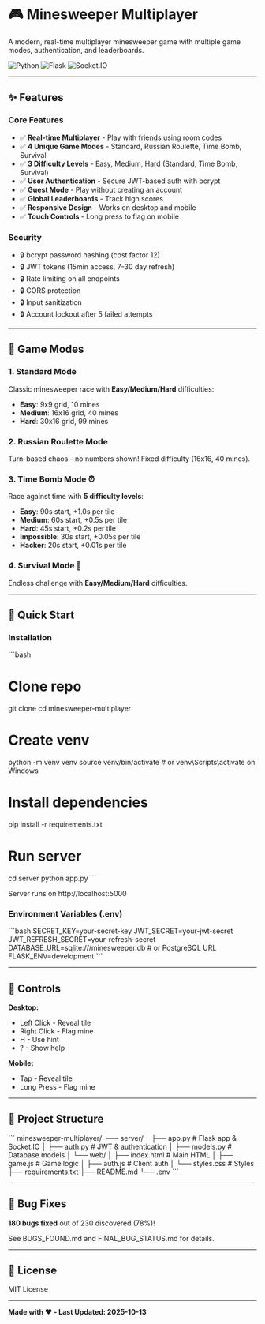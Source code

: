 # 🎮 Minesweeper Multiplayer

A modern, real-time multiplayer minesweeper game with multiple game modes, authentication, and leaderboards.

![Python](https://img.shields.io/badge/Python-3.9+-blue)
![Flask](https://img.shields.io/badge/Flask-2.0+-green)
![Socket.IO](https://img.shields.io/badge/Socket.IO-4.5.4-black)

---

## ✨ Features

### Core Features
- ✅ **Real-time Multiplayer** - Play with friends using room codes
- ✅ **4 Unique Game Modes** - Standard, Russian Roulette, Time Bomb, Survival
- ✅ **3 Difficulty Levels** - Easy, Medium, Hard (Standard, Time Bomb, Survival)
- ✅ **User Authentication** - Secure JWT-based auth with bcrypt
- ✅ **Guest Mode** - Play without creating an account
- ✅ **Global Leaderboards** - Track high scores
- ✅ **Responsive Design** - Works on desktop and mobile
- ✅ **Touch Controls** - Long press to flag on mobile

### Security
- 🔒 bcrypt password hashing (cost factor 12)
- 🔒 JWT tokens (15min access, 7-30 day refresh)
- 🔒 Rate limiting on all endpoints
- 🔒 CORS protection
- 🔒 Input sanitization
- 🔒 Account lockout after 5 failed attempts

---

## 🎲 Game Modes

### 1. Standard Mode
Classic minesweeper race with **Easy/Medium/Hard** difficulties:
- **Easy**: 9x9 grid, 10 mines
- **Medium**: 16x16 grid, 40 mines  
- **Hard**: 30x16 grid, 99 mines

### 2. Russian Roulette Mode
Turn-based chaos - no numbers shown! Fixed difficulty (16x16, 40 mines).

### 3. Time Bomb Mode ⏰
Race against time with **5 difficulty levels**:
- **Easy**: 90s start, +1.0s per tile
- **Medium**: 60s start, +0.5s per tile
- **Hard**: 45s start, +0.2s per tile
- **Impossible**: 30s start, +0.05s per tile
- **Hacker**: 20s start, +0.01s per tile

### 4. Survival Mode 🏃
Endless challenge with **Easy/Medium/Hard** difficulties.

---

## 🚀 Quick Start

### Installation
\`\`\`bash
# Clone repo
git clone <repo-url>
cd minesweeper-multiplayer

# Create venv
python -m venv venv
source venv/bin/activate  # or venv\Scripts\activate on Windows

# Install dependencies
pip install -r requirements.txt

# Run server
cd server
python app.py
\`\`\`

Server runs on http://localhost:5000

### Environment Variables (.env)
\`\`\`bash
SECRET_KEY=your-secret-key
JWT_SECRET=your-jwt-secret
JWT_REFRESH_SECRET=your-refresh-secret
DATABASE_URL=sqlite:///minesweeper.db  # or PostgreSQL URL
FLASK_ENV=development
\`\`\`

---

## 🎯 Controls

**Desktop:**
- Left Click - Reveal tile
- Right Click - Flag mine
- H - Use hint
- ? - Show help

**Mobile:**
- Tap - Reveal tile
- Long Press - Flag mine

---

## 📁 Project Structure

\`\`\`
minesweeper-multiplayer/
├── server/
│   ├── app.py              # Flask app & Socket.IO
│   ├── auth.py             # JWT & authentication
│   ├── models.py           # Database models
│   └── web/
│       ├── index.html      # Main HTML
│       ├── game.js         # Game logic
│       ├── auth.js         # Client auth
│       └── styles.css      # Styles
├── requirements.txt
├── README.md
└── .env
\`\`\`

---

## 🐛 Bug Fixes

**180 bugs fixed** out of 230 discovered (78%)!

See BUGS_FOUND.md and FINAL_BUG_STATUS.md for details.

---

## 📄 License

MIT License

---

**Made with ❤️ - Last Updated: 2025-10-13**
